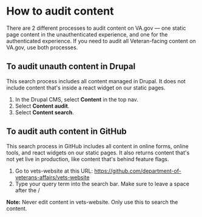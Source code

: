 # How to audit content 

There are 2 different processes to audit content on VA.gov — one static page content in the unauthenticated experience, and one for the authenticated experience. If you need to audit all Veteran-facing content on VA.gov, use both processes.

## To audit unauth content in Drupal
This search process includes all content managed in Drupal. It does not include content that's inside a react widget on our static pages. 

1. In the Drupal CMS, select **Content** in the top nav.
2. Select **Content audit**.
3. Select **Content search**.

## To audit auth content in GitHub
This search process in GitHub includes all content in online forms, online tools, and react widgets on our static pages. It also returns content that's not yet live in production, like content that's behind feature flags. 

1. Go to vets-website at this URL: https://github.com/department-of-veterans-affairs/vets-website
2. Type your query term into the search bar. Make sure to leave a space after the /

**Note:** Never edit content in vets-website. Only use this to search the content.
